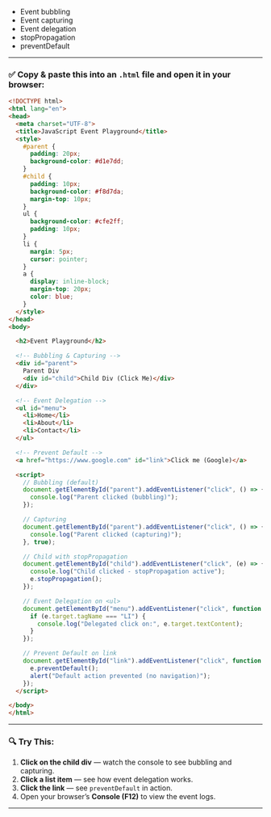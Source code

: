 
* Event bubbling
* Event capturing
* Event delegation
* stopPropagation
* preventDefault

---

### ✅ Copy & paste this into an `.html` file and open it in your browser:

```html
<!DOCTYPE html>
<html lang="en">
<head>
  <meta charset="UTF-8">
  <title>JavaScript Event Playground</title>
  <style>
    #parent {
      padding: 20px;
      background-color: #d1e7dd;
    }
    #child {
      padding: 10px;
      background-color: #f8d7da;
      margin-top: 10px;
    }
    ul {
      background-color: #cfe2ff;
      padding: 10px;
    }
    li {
      margin: 5px;
      cursor: pointer;
    }
    a {
      display: inline-block;
      margin-top: 20px;
      color: blue;
    }
  </style>
</head>
<body>

  <h2>Event Playground</h2>

  <!-- Bubbling & Capturing -->
  <div id="parent">
    Parent Div
    <div id="child">Child Div (Click Me)</div>
  </div>

  <!-- Event Delegation -->
  <ul id="menu">
    <li>Home</li>
    <li>About</li>
    <li>Contact</li>
  </ul>

  <!-- Prevent Default -->
  <a href="https://www.google.com" id="link">Click me (Google)</a>

  <script>
    // Bubbling (default)
    document.getElementById("parent").addEventListener("click", () => {
      console.log("Parent clicked (bubbling)");
    });

    // Capturing
    document.getElementById("parent").addEventListener("click", () => {
      console.log("Parent clicked (capturing)");
    }, true);

    // Child with stopPropagation
    document.getElementById("child").addEventListener("click", (e) => {
      console.log("Child clicked - stopPropagation active");
      e.stopPropagation();
    });

    // Event Delegation on <ul>
    document.getElementById("menu").addEventListener("click", function (e) {
      if (e.target.tagName === "LI") {
        console.log("Delegated click on:", e.target.textContent);
      }
    });

    // Prevent Default on link
    document.getElementById("link").addEventListener("click", function (e) {
      e.preventDefault();
      alert("Default action prevented (no navigation)");
    });
  </script>

</body>
</html>
```

---

### 🔍 Try This:

1. **Click on the child div** — watch the console to see bubbling and capturing.
2. **Click a list item** — see how event delegation works.
3. **Click the link** — see `preventDefault` in action.
4. Open your browser’s **Console (F12)** to view the event logs.

---


